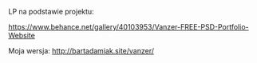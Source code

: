 LP na podstawie projektu: 

https://www.behance.net/gallery/40103953/Vanzer-FREE-PSD-Portfolio-Website

Moja wersja: 
http://bartadamiak.site/vanzer/
